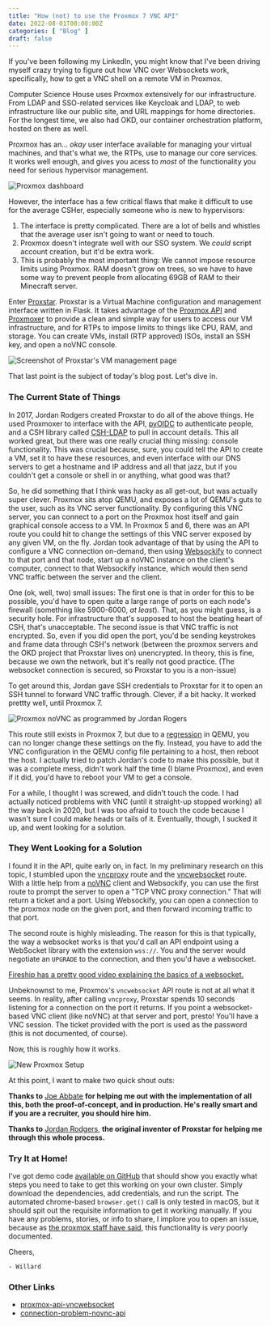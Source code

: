 ```yaml
---
title: "How (not) to use the Proxmox 7 VNC API"
date: 2022-08-01T00:00:00Z
categories: [ "Blog" ]
draft: false
---
```

If you've been following my LinkedIn, you might know that I've been driving myself crazy trying to figure out how VNC over Websockets work, specifically, how to get a VNC shell on a remote VM in Proxmox.

Computer Science House uses Proxmox extensively for our infrastructure. From LDAP and SSO-related services like Keycloak and LDAP, to web infrastructure like our public site, and URL mappings for home directories. For the longest time, we also had OKD, our container orchestration platform, hosted on there as well.

Proxmox has an... _okay_ user interface available for managing your virtual machines, and that's what we, the RTPs, use to manage our core services. It works well enough, and gives you acess to _most_ of the functionality you need for serious hypervisor management.

![Proxmox dashboard](posts/images/proxmox.jpg)

However, the interface has a few critical flaws that make it difficult to use for the average CSHer, especially someone who is new to hypervisors:
1. The interface is pretty complicated. There are a lot of bells and whistles that the average user isn't going to want or need to touch.
2. Proxmox doesn't integrate well with our SSO system. We _could_ script account creation, but it'd be extra work.
3. This is probably the most important thing: We cannot impose resource limits using Proxmox. RAM doesn't grow on trees, so we have to have some way to prevent people from allocating 69GB of RAM to their Minecraft server.

Enter [Proxstar](https://github.com/computersciencehouse/proxstar). Proxstar is a Virtual Machine configuration and management interface written in Flask. It takes advantage of the [Proxmox API](https://pve.proxmox.com/pve-docs/api-viewer/) and [Proxmoxer](https://github.com/proxmoxer) to provide a clean and simple way for users to access our VM infrastructure, and for RTPs to impose limits to things like CPU, RAM, and storage. You can create VMs, install (RTP approved) ISOs, install an SSH key, and open a noVNC console.

![Screenshot of Proxstar's VM management page](posts/images/proxstar.jpg)

That last point is the subject of today's blog post. Let's dive in.

### The Current State of Things

In 2017, Jordan Rodgers created Proxstar to do all of the above things. He used Proxmoxer to interface with the API, [pyOIDC](https://pypi.org/project/Flask-pyoidc/) to authenticate people, and a CSH library called [CSH-LDAP](https://github.com/liam-middlebrook/csh_ldap) to pull in account details. This all worked great, but there was one really crucial thing missing: console functionality. This was crucial because, sure, you could tell the API to create a VM, set it to have these resources, and even interface with our DNS servers to get a hostname and IP address and all that jazz, but if you couldn't get a console or shell in or anything, what good was that?

So, he did something that I think was hacky as all get-out, but was actually super clever. Proxmox sits atop QEMU, and exposes a lot of QEMU's guts to the user, such as its VNC server functionality. By configuring this VNC server, you can connect to a port on the Proxmox host itself and gain graphical console access to a VM. In Proxmox 5 and 6, there was an API route you could hit to change the settings of this VNC server exposed by any given VM, on the fly. Jordan took advantage of that by using the API to configure a VNC connection on-demand, then using [Websockify](https://github.com/novnc/websockify) to connect to that port and that node, start up a noVNC instance on the client's computer, connect to that Websockify instance, which would then send VNC traffic between the server and the client.

One (ok, well, two) small issues: The first one is that in order for this to be possible, you'd have to open quite a large range of ports on each node's firewall (something like 5900-6000, _at least_). That, as you might guess, is a security hole. For infrastructure that's supposed to host the beating heart of CSH, that's unacceptable. The second issue is that VNC traffic is not encrypted. So, even if you did open the port, you'd be sending keystrokes and frame data through CSH's network (between the proxmox servers and the OKD project that Proxstar lives on) unencrypted. In theory, this is fine, because we own the network, but it's really not good practice. (The websocket connection is secured, so Proxstar to you is a non-issue)

To get around this, Jordan gave SSH credentials to Proxstar for it to open an SSH tunnel to forward VNC traffic through. Clever, if a bit hacky. It worked prettty well, until Proxmox 7.

![Proxmox noVNC as programmed by Jordan Rogers](posts/images/proxstar_jordan.png)

This route still exists in Proxmox 7, but due to a [regression](https://lists.nongnu.org/archive/html/qemu-devel/2021-08/msg04233.html) in QEMU, you can no longer change these settings on the fly. Instead, you have to add the VNC configuration in the QEMU config file pertaining to a host, then reboot the host. I actually tried to patch Jordan's code to make this possible, but it was a complete mess, didn't work half the time (I blame Proxmox), and even if it did, you'd have to reboot your VM to get a console.

For a while, I thought I was screwed, and didn't touch the code. I had actually noticed problems with VNC (until it straight-up stopped working) all the way back in 2020, but I was too afraid to touch the code because I wasn't sure I could make heads or tails of it. Eventually, though, I sucked it up, and went looking for a solution.

### They Went Looking for a Solution

I found it in the API, quite early on, in fact. In my preliminary research on this topic, I stumbled upon the [vncproxy](https://pve.proxmox.com/pve-docs/api-viewer/index.html#/nodes/{node}/qemu/{vmid}/vncproxy) route and the [vncwebsocket](https://pve.proxmox.com/pve-docs/api-viewer/index.html#/nodes/{node}/qemu/{vmid}/vncwebsocket) route. With a little help from a [noVNC](https://novnc.com/info.html) client and Websockify, you can use the first route to prompt the server to open a "TCP VNC proxy connection." That will return a ticket and a port. Using Websockify, you can open a connection to the proxmox node on the given port, and then forward incoming traffic to that port.

The second route is highly misleading. The reason for this is that typically, the way a websocket works is that you'd call an API endpoint using a WebSocket library with the extension `wss://`. You and the server would negotiate an `UPGRADE` to the connection, and then you'd have a websocket.

[Fireship has a pretty good video explaining the basics of a websocket.](https://www.youtube.com/watch?v=1BfCnjr_Vjg&t=202s)

Unbeknownst to me, Proxmox's `vncwebsocket` API route is not at all what it seems. In reality, after calling `vncproxy`, Proxstar spends 10 seconds listening for a connection on the port it returns. If you point a websocket-based VNC client (like noVNC) at that server and port, presto! You'll have a VNC session. The ticket provided with the port is used as the password (this is not documented, of course).


Now, this is roughly how it works.

![New Proxmox Setup](posts/images/proxstar_willard.png)

At this point, I want to make two quick shout outs:

**Thanks to** [Joe Abbate](https://github.com/jabbate19) **for helping me out with the implementation of all this, both the proof-of-concept, and in production. He's really smart and if you are a recruiter, you should hire him.**

**Thanks to** [Jordan Rodgers](https://github.com/com6056), **the original inventor of Proxstar for helping me through this whole process.**

### Try It at Home!

I've got demo code [available on GitHub](https://github.com/WillNilges/proxstar-vnc-forwarder/) that should show you exactly what steps you need to take to get this working on your own cluster. Simply download the dependencies, add credentials, and run the script. The automated chrome-based `browser.get()` call is only tested in macOS, but it should spit out the requisite information to get it working manually. If you have any problems, stories, or info to share, I implore you to open an issue, because as [the proxmox staff have said](), this functionality is _very_ poorly documented.

Cheers,

`- Willard`

### Other Links

- [proxmox-api-vncwebsocket](https://forum.proxmox.com/threads/proxmox-api-vncwebsocket.73184/)
- [connection-problem-novnc-api](https://forum.proxmox.com/threads/connection-problem-novnc-api.40751/)
